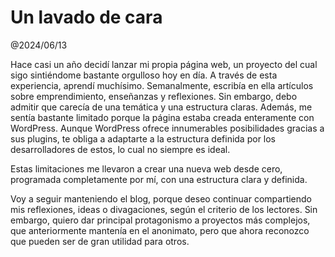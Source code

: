 # Un lavado de cara
@2024/06/13

Hace casi un año decidí lanzar mi propia página web, un proyecto del cual sigo sintiéndome bastante orgulloso hoy en día. A través de esta experiencia, aprendí muchísimo. Semanalmente, escribía en ella artículos sobre emprendimiento, enseñanzas y reflexiones. Sin embargo, debo admitir que carecía de una temática y una estructura claras. Además, me sentía bastante limitado porque la página estaba creada enteramente con WordPress. Aunque WordPress ofrece innumerables posibilidades gracias a sus plugins, te obliga a adaptarte a la estructura definida por los desarrolladores de estos, lo cual no siempre es ideal.

Estas limitaciones me llevaron a crear una nueva web desde cero, programada completamente por mí, con una estructura clara y definida.

Voy a seguir manteniendo el blog, porque deseo continuar compartiendo mis reflexiones, ideas o divagaciones, según el criterio de los lectores. Sin embargo, quiero dar principal protagonismo a proyectos más complejos, que anteriormente mantenía en el anonimato, pero que ahora reconozco que pueden ser de gran utilidad para otros.
